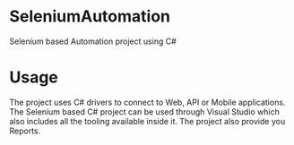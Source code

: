 # SeleniumAutomation
Selenium based Automation project using C#

# Usage

The project uses C# drivers to connect to Web, API or Mobile applications. The Selenium based C# project can be used through Visual Studio which also includes all the tooling available inside it. 
The project also provide you Reports.
